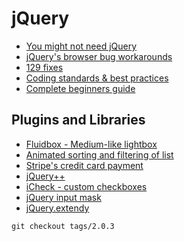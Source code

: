 # jQuery

* [You might not need jQuery](http://youmightnotneedjquery.com/)
* [jQuery's browser bug workarounds](https://docs.google.com/document/d/1LPaPA30bLUB_publLIMF0RlhdnPx_ePXm7oW02iiT6o/edit)
* [129 fixes](https://gist.github.com/rwaldron/8720084#file-reasons-md)
* [Coding standards & best practices](http://lab.abhinayrathore.com/jquery-standards/)
* [Complete beginners guide](https://ihatetomatoes.net/jquery-complete-beginners-datatypes-selectors/)

## Plugins and Libraries

* [Fluidbox - Medium-like lightbox](http://terrymun.github.io/Fluidbox/)
* [Animated sorting and filtering of list](https://mixitup.kunkalabs.com/)
* [Stripe's credit card payment](https://github.com/stripe/jquery.payment)
* [jQuery++](http://jquerypp.com/)
* [iCheck - custom checkboxes](http://fronteed.com/iCheck/)
* [jQuery input mask](https://github.com/RobinHerbots/jquery.inputmask)
* [jQuery.extendy](https://github.com/NathanRutzky/jQuery.extendy)

```
git checkout tags/2.0.3
```